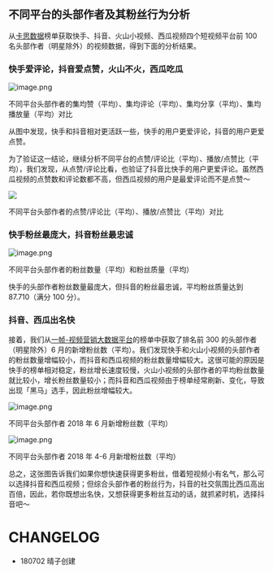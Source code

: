 ## 不同平台的头部作者及其粉丝行为分析

从[卡思数据](https://www.caasdata.com/index/rank/index.html)榜单获取快手、抖音、火山小视频、西瓜视频四个短视频平台前 100 名头部作者（明星除外）的视频数据，得到下面的分析结果。

### 快手爱评论，抖音爱点赞，火山不火，西瓜吃瓜

![image.png](https://upload-images.jianshu.io/upload_images/7259374-c6597eae74efc8ef.png?imageMogr2/auto-orient/strip%7CimageView2/2/w/1240)

不同平台头部作者的集均赞（平均）、集均评论（平均）、集均分享（平均）、集均播放量（平均）对比

从图中发现，快手和抖音相对更活跃一些，快手的用户更爱评论，抖音的用户更爱点赞。

为了验证这一结论，继续分析不同平台的点赞/评论比（平均）、播放/点赞比（平均），我们发现，从点赞/评论比看，也验证了抖音比快手的用户更爱评论。虽然西瓜视频的点赞数和评论数都不高，但西瓜视频的用户是最爱评论而不是点赞～

![](https://upload-images.jianshu.io/upload_images/7259374-8893ff3feacbb5fe.png?imageMogr2/auto-orient/strip%7CimageView2/2/w/1240)

不同平台头部作者的点赞/评论比（平均）、播放/点赞比（平均）对比

### 快手粉丝最庞大，抖音粉丝最忠诚

![image.png](https://upload-images.jianshu.io/upload_images/7259374-f83e4b47b4bc510b.png?imageMogr2/auto-orient/strip%7CimageView2/2/w/1240)

不同平台头部作者的粉丝数量（平均）和粉丝质量（平均）

快手的头部作者粉丝数量最庞大，但抖音的粉丝最忠诚，平均粉丝质量达到 87.710（满分 100 分）。

### 抖音、西瓜出名快

接着，我们从[一帧-视频营销大数据平台](http://www.1zhen.com/rank/author#/)的榜单中获取了排名前 300 的头部作者（明星除外）6 月的新增粉丝数（平均）。我们发现快手和火山小视频的头部作者的粉丝数量增幅较小，而抖音和西瓜视频的粉丝数量增幅较大。这很可能的原因是快手的榜单相对稳定，粉丝增长速度较慢，火山小视频的头部作者的平均粉丝数量就比较小，增长粉丝数量较小；而抖音和西瓜视频由于榜单经常刷新、变化，导致出现「黑马」选手，因此粉丝增幅较大。

![image.png](https://upload-images.jianshu.io/upload_images/7259374-ca940f138b4a01f1.png?imageMogr2/auto-orient/strip%7CimageView2/2/w/1240)

不同平台头部作者 2018 年 6 月新增粉丝数（平均）

![image.png](https://upload-images.jianshu.io/upload_images/7259374-4b181564fe290937.png?imageMogr2/auto-orient/strip%7CimageView2/2/w/1240)

不同平台头部作者 2018 年 4-6 月新增粉丝数（平均）

总之，这张图告诉我们如果你想快速获得更多粉丝，借着短视频小有名气，那么可以选择抖音和西瓜视频；但综合头部作者的粉丝行为，抖音的社交氛围比西瓜高出百倍，因此，若你既想出名快，又想获得更多粉丝互动的话，就抓紧时机，选择抖音吧～

# CHANGELOG

- 180702 晴子创建